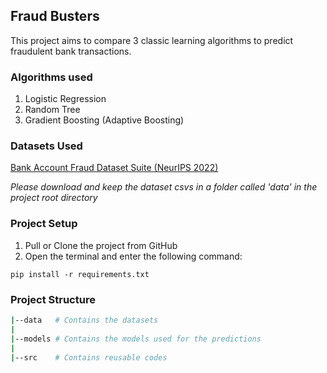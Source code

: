 ## Fraud Busters

This project aims to compare 3 classic learning algorithms to
predict fraudulent bank transactions.

### Algorithms used

1. Logistic Regression
2. Random Tree
3. Gradient Boosting (Adaptive Boosting)

### Datasets Used
[Bank Account Fraud Dataset Suite (NeurIPS 2022)](https://www.kaggle.com/datasets/sgpjesus/bank-account-fraud-dataset-neurips-2022)

*Please download and keep the dataset csvs in a folder called 'data' 
in the project root directory*

### Project Setup

1. Pull or Clone the project from GitHub
2. Open the terminal and enter the following command:
```commandline
pip install -r requirements.txt
```

### Project Structure

```bash
|--data   # Contains the datasets
|
|--models # Contains the models used for the predictions
|
|--src    # Contains reusable codes
```
